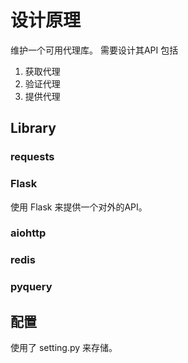 # 设计原理

维护一个可用代理库。
需要设计其API
包括

1. 获取代理
2. 验证代理
3. 提供代理

## Library

### requests

### Flask

使用 Flask 来提供一个对外的API。

### aiohttp

### redis

### pyquery

## 配置

使用了 setting.py 来存储。